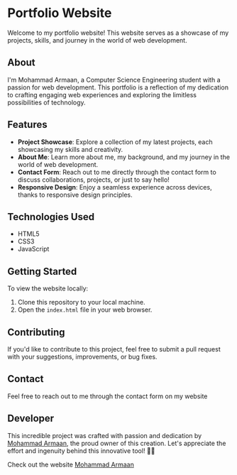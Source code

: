 # Portfolio Website

Welcome to my portfolio website! This website serves as a showcase of my projects, skills, and journey in the world of web development.

## About

I'm Mohammad Armaan, a Computer Science Engineering student with a passion for web development. This portfolio is a reflection of my dedication to crafting engaging web experiences and exploring the limitless possibilities of technology.

## Features

- **Project Showcase**: Explore a collection of my latest projects, each showcasing my skills and creativity.
- **About Me**: Learn more about me, my background, and my journey in the world of web development.
- **Contact Form**: Reach out to me directly through the contact form to discuss collaborations, projects, or just to say hello!
- **Responsive Design**: Enjoy a seamless experience across devices, thanks to responsive design principles.

## Technologies Used

- HTML5
- CSS3
- JavaScript


## Getting Started

To view the website locally:

1. Clone this repository to your local machine.
2. Open the `index.html` file in your web browser.

## Contributing

If you'd like to contribute to this project, feel free to submit a pull request with your suggestions, improvements, or bug fixes.

## Contact

Feel free to reach out to me through the contact form on my website 

## Developer

This incredible project was crafted with passion and dedication by [Mohammad Armaan](https://github.com/MohammadArmaan), the proud owner of this creation. Let's appreciate the effort and ingenuity behind this innovative tool! 👏✨

Check out the website [Mohammad Armaan](https://mohammadarmaan.github.io/Mohammad-Armaan/)
